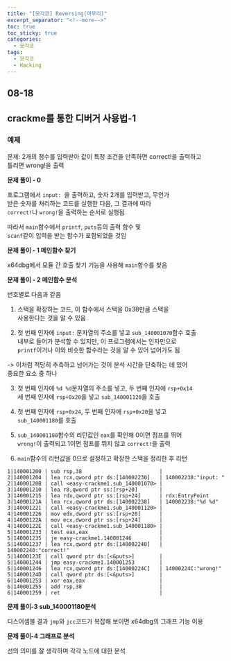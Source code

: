 ```yaml
---
title: "[모각코] Reversing(마무리)"
excerpt_separator: "<!--more-->"
toc: true
toc_sticky: true
categories:
  - 모각코
tags:
  - 모각코
  - Hacking
---
```


## 08-18

## crackme를 통한 디버거 사용법-1

### 예제

문제: 2개의 정수를 입력받아 값이 특정 조건을 만족하면 correct!을 출력하고   
틀리면 wrong!을 출력

**문제 풀이 - 0**

프로그램에서 `input: `을 출력하고, 숫자 2개를 입력받고, 무언가   
받은 숫자를 처리하는 코드를 실행한 다음, 그 결과에 따라   
`correct!`나 `wrong!`을 출력하는 순서로 실행됨

따라서 `main`함수에서 `printf`, `puts`등의 출력 함수 및   
`scanf`같이 입력을 받는 함수가 포함되었을 것임

**문제 풀이 - 1 메인함수 찾기**

x64dbg에서 모듈 간 호출 찾기 기능을 사용해 `main`함수를 찾음

**문제 풀이 - 2 메인함수 분석**

번호별로 다음과 같음

1. 스택을 확장하는 코드, 이 함수에서 스택을 0x38만큼 스택을   
사용한다는 것을 알 수 있음

2. 첫 번째 인자에 `input:` 문자열의 주소를 넣고 `sub_140001070`함수 호출   
내부로 들어가 분석할 수 있지만, 이 프로그램에서는 인자만으로   
`printf`이거나 이와 비슷한 함수라는 것을 알 수 있어 넘어가도 됨

-> 이처럼 적당히 추측하고 넘어가는 것이 분석 시간을 단축하는 데 있어   
중요한 요소 중 하나

3. 첫 번째 인자에 `%d %d`문자열의 주소를 넣고, 두 번째 인자에 `rsp+0x14`   
세 번째 인자에 `rsp+0x20`을 넣고 `sub_140001120`을 호출

4. 첫 번째 인자에 `rsp+0x24`, 두 번째 인자에 `rsp+0x20`을 넣고        
`sub_140001180`를 호출

5. `sub_140001180`함수의 리턴값인 `eax`를 확인해 0이면 점프를 뛰어   
`wrong!`이 출력되고 1이면 점프를 뛰지 않고 `correct!`을 출력

6. `main`함수의 리턴값을 0으로 설정하고 확장한 스택을 정리한 후 리턴

```
1|140001200 | sub rsp,38                         |
2|140001204 | lea rcx,qword ptr ds:[140002230]   | 140002230:"input: "
2|14000120B | call <easy-crackme1.sub_140001070> |
3|140001210 | lea r8,qword ptr ss:[rsp+20]       |
3|140001215 | lea rdx,qword ptr ss:[rsp+24]      | rdx:EntryPoint
3|14000121A | lea rcx,qword ptr ds:[140002238]   | 140002238:"%d %d"
3|140001221 | call <easy-crackme1.sub_140001120> |
4|140001226 | mov edx,dword ptr ss:[rsp+20]      |
4|14000122A | mov ecx,dword ptr ss:[rsp+24]      |
4|14000122E | call <easy-crackme1.sub_140001180> |
5|140001233 | test eax,eax                       |
5|140001235 | je easy-crackme1.140001246         |
5|140001237 | lea rcx,qword ptr ds:[140002240]   | 140002240:"correct!"
5|14000123E | call qword ptr ds:[<&puts>]        |
5|140001244 | jmp easy-crackme1.140001253        |
5|140001246 | lea rcx,qword ptr ds:[14000224C]   | 14000224C:"wrong!"
5|14000124D | call qword ptr ds:[<&puts>]        |
6|140001253 | xor eax,eax                        |
6|140001255 | add rsp,38                         |
6|140001259 | ret                                |
```

**문제 풀이-3 sub_140001180분석**

디스어셈블 결과 `jmp`와 `jcc`코드가 복잡해 보이면 x64dbg의 그래프 기능 이용

**문제 풀이-4 그래프로 분석**

선의 의미를 잘 생각하며 각각 노드에 대한 분석